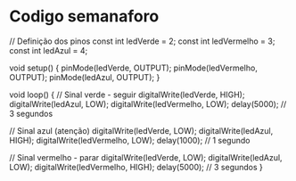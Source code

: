# Codigo semanaforo

// Definição dos pinos
const int ledVerde = 2;
const int ledVermelho = 3;
const int ledAzul = 4;

void setup() {
  pinMode(ledVerde, OUTPUT);
  pinMode(ledVermelho, OUTPUT);
  pinMode(ledAzul, OUTPUT);
}

void loop() {
  // Sinal verde - seguir
  digitalWrite(ledVerde, HIGH);
  digitalWrite(ledAzul, LOW);
  digitalWrite(ledVermelho, LOW);
  delay(5000); // 3 segundos

  // Sinal azul (atenção)
  digitalWrite(ledVerde, LOW);
  digitalWrite(ledAzul, HIGH);
  digitalWrite(ledVermelho, LOW);
  delay(1000); // 1 segundo

  // Sinal vermelho - parar
  digitalWrite(ledVerde, LOW);
  digitalWrite(ledAzul, LOW);
  digitalWrite(ledVermelho, HIGH);
  delay(5000); // 3 segundos
}
